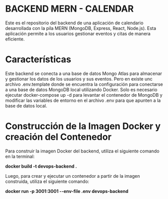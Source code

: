 # BACKEND MERN - CALENDAR
Este es el repositorio del backend de una aplicación de calendario desarrollada con la pila MERN (MongoDB, Express, React, Node.js). Esta aplicación permite a los usuarios gestionar eventos y citas de manera eficiente.

# Características
Este backend se conecta a una base de datos Mongo Atlas para almacenar y gestionar los datos de los usuarios y sus eventos.
Pero en existe unc archivo .env.template donde se encuentra la configuración para conectarse a una base de datos MongoDB local utilizando Docker. Solo es necesario ejecutar docker-compose up -d para levantar el contenedor de MongoDB y modificar las variables de entorno en el archivo .env para que apunten a la base de datos local.

# Construcción de la Imagen Docker y creación del Contenedor
Para construir la imagen Docker del backend, utiliza el siguiente comando en la terminal:

__docker build -t devops-backend .__

Luego, para crear y ejecutar un contenedor a partir de la imagen construida, utiliza el siguiente comando:

__docker run -p 3001:3001 --env-file .env devops-backend__